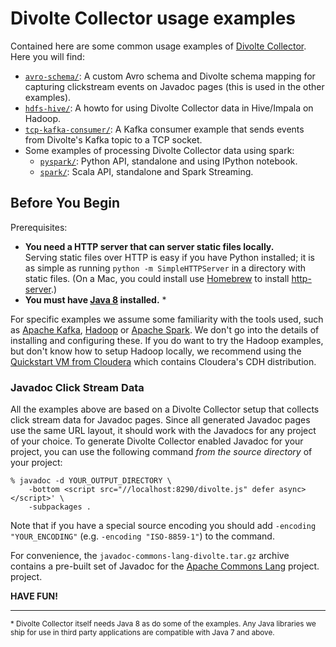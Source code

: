 Divolte Collector usage examples
================================

Contained here are some common usage examples of
[Divolte Collector][1]. Here you will find:

 - [`avro-schema/`](avro-schema/):
   A custom Avro schema and Divolte schema mapping for capturing clickstream
   events on Javadoc pages (this is used in the other examples).
 - [`hdfs-hive/`](hdfs-hive/):
   A howto for using Divolte Collector data in Hive/Impala on Hadoop.
 - [`tcp-kafka-consumer/`](tcp-kafka-consumer/):
   A Kafka consumer example that sends events from Divolte's Kafka topic to
   a TCP socket.
 - Some examples of processing Divolte Collector data using spark:
    - [`pyspark/`](pyspark/):
      Python API, standalone and using IPython notebook.
    - [`spark/`](spark/):
      Scala API, standalone and Spark Streaming.

Before You Begin
----------------

Prerequisites:

 - **You need a HTTP server that can server static files locally.**  
   Serving static files over HTTP is easy if you have Python installed;
   it is as simple as running `python -m SimpleHTTPServer` in a
   directory with static files. (On a Mac, you could install use
   [Homebrew][2] to install [http-server][3].)
 - **You must have [Java 8][4] installed.** *

For specific examples we assume some familiarity with the tools used, such
as [Apache Kafka][5], [Hadoop][6] or [Apache Spark][7]. We don't go into
the details of installing and configuring these. If you do want to try the
Hadoop examples, but don't know how to setup Hadoop locally, we recommend
using the [Quickstart VM from Cloudera][8] which contains Cloudera's CDH
distribution.

### Javadoc Click Stream Data ###

All the examples above are based on a Divolte Collector setup that collects
click stream data for Javadoc pages. Since all generated Javadoc pages use
the same URL layout, it should work with the Javadocs for any project of
your choice. To generate Divolte Collector enabled Javadoc for your project,
you can use the following command *from the source directory* of your project:

    % javadoc -d YOUR_OUTPUT_DIRECTORY \
        -bottom <script src="//localhost:8290/divolte.js" defer async></script>' \
        -subpackages .

Note that if you have a special source encoding you should add
`-encoding "YOUR_ENCODING"` (e.g. `-encoding "ISO-8859-1"`) to the command.

For convenience, the `javadoc-commons-lang-divolte.tar.gz` archive contains
a pre-built set of Javadoc for the [Apache Commons Lang][9] project.
project.

**HAVE FUN!**

---
<small>\* Divolte Collector itself needs Java 8 as do some of the examples.
          Any Java libraries we ship for use in third party applications
          are compatible with Java 7 and above.</small>

  [1]: divolte/divolte-collector                       "Divolte Collector"
  [2]: http://brew.sh                                  "Homebrew"
  [3]: https://www.npmjs.org/package/http-server       "http-server"
  [4]: http://www.oracle.com/technetwork/java/javase/downloads/index-jsp-138363.html "Java 8"
  [5]: https://kafka.apache.org/                       "Apache Kafka"
  [6]: https://hadoop.apache.org/                      "Hadoop"
  [7]: https://spark.apache.org/                       "Apache Spark"
  [8]: http://www.cloudera.com/content/cloudera/en/documentation/DemoVMs/Cloudera-QuickStart-VM/cloudera_quickstart_vm.html "Quickstart VM from Cloudera"
  [9]: http://commons.apache.org/proper/commons-lang/  "Apache Commons Lang"
